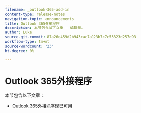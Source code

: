 ```yaml
---
filename: _outlook-365-add-in
content-type: release-notes
navigation-topic: announcements
title: Outlook 365外接程序
description: 本节包含以下文章 — 编辑我。
author: Luke
source-git-commit: 87a26e459d2b943cac7a123b7c7c53323d257d93
workflow-type: tm+mt
source-wordcount: '23'
ht-degree: 0%

---
```



# Outlook 365外接程序

本节包含以下文章：

* [Outlook 365外接程序现已可用](../../product-announcements/outlook-365-add-in/outlook-365-add-in-now-available.md)

